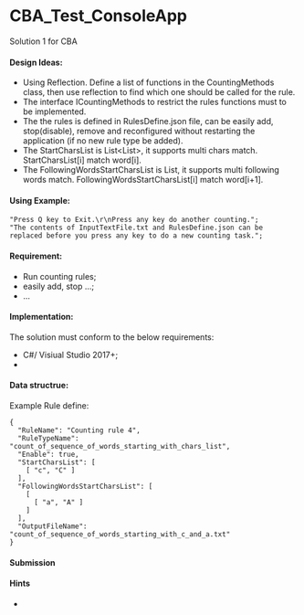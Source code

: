 # CBA_Test_ConsoleApp
Solution 1 for CBA

#### Design Ideas: ####
- Using Reflection. Define a list of functions in the CountingMethods class, then use reflection to find which one should be called for the rule.
- The interface ICountingMethods to restrict the rules functions must to be implemented.
- The the rules is defined in RulesDefine.json file, can be easily add, stop(disable), remove and reconfigured without restarting the application (if no new rule type be added).
- The StartCharsList is List<List<char>>, it supports multi chars match. StartCharsList[i] match word[i].
- The FollowingWordsStartCharsList is List<StartCharsList>, it supports multi following words match. 
  FollowingWordsStartCharsList[i] match word[i+1].

#### Using Example: ####
    "Press Q key to Exit.\r\nPress any key do another counting.";
    "The contents of InputTextFile.txt and RulesDefine.json can be replaced before you press any key to do a new counting task.";


#### Requirement: ####

- Run counting rules;
- easily add, stop ...;
- ...


#### Implementation: ####

The solution must conform to the below requirements:

- C#/ Visiual Studio 2017+;
- 

#### Data structrue: ####
Example Rule define:

    {
      "RuleName": "Counting rule 4",
      "RuleTypeName": "count_of_sequence_of_words_starting_with_chars_list",
      "Enable": true,
      "StartCharsList": [
        [ "c", "C" ]
      ],
      "FollowingWordsStartCharsList": [
        [
          [ "a", "A" ]
        ]
      ],
      "OutputFileName": "count_of_sequence_of_words_starting_with_c_and_a.txt"
    }



#### Submission ####




#### Hints ####
* 

